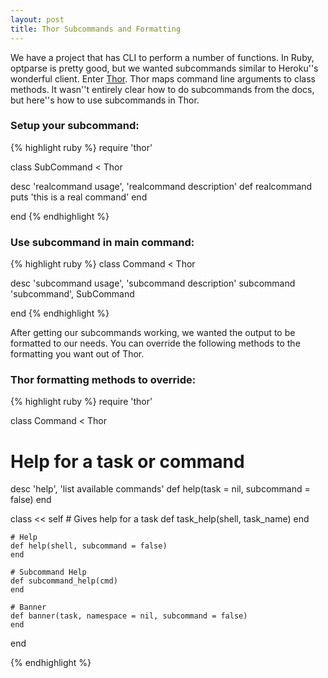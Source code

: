 ```yaml
---
layout: post
title: Thor Subcommands and Formatting
---
```


We have a project that has CLI to perform a number of functions. 
In Ruby, optparse is pretty good, but we wanted subcommands similar to Heroku''s wonderful
client. Enter [Thor](https://github.com/wycats/thor 'Thor'). Thor maps command line arguments to class methods.
It wasn''t entirely clear how to do subcommands from the docs, but here''s how to use subcommands in Thor.

### Setup your subcommand:
{% highlight ruby %}
require 'thor'

class SubCommand < Thor

  desc 'realcommand usage', 'realcommand description'
  def realcommand
    puts 'this is a real command'
  end

end
{% endhighlight %}

### Use subcommand in main command:
{% highlight ruby %}
class Command < Thor

  desc 'subcommand usage', 'subcommand description'
  subcommand 'subcommand', SubCommand

end
{% endhighlight %}

After getting our subcommands working, we wanted the output to be formatted to our needs. You can override the following methods to the formatting you want out of Thor.

### Thor formatting methods to override:
{% highlight ruby %}
require 'thor'

class Command < Thor

  # Help for a task or command
  desc 'help', 'list available commands'
  def help(task = nil, subcommand = false)
  end
    
  class << self
    # Gives help for a task
    def task_help(shell, task_name)
    end 

    # Help
    def help(shell, subcommand = false)
    end

    # Subcommand Help
    def subcommand_help(cmd)
    end

    # Banner
    def banner(task, namespace = nil, subcommand = false)
    end
end

{% endhighlight %}
